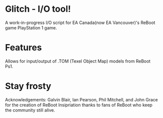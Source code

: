 # Glitch - I/O tool!
A work-in-progress I/O script for EA Canada(now EA Vancouver)'s ReBoot game PlayStation 1 game.

# Features
Allows for input/output of .TOM (Texel Object Map) models from ReBoot Ps1.

# Stay frosty
Acknowledgements:
Galvin Blair, Ian Pearson, Phil Mitchell, and John Grace for the creation of ReBoot
Insipriation thanks to fans of ReBoot who keep the community still alive.
